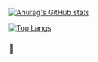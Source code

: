 [![Anurag's GitHub stats](https://github-readme-stats.vercel.app/api?username=akuraya&count_private=true)](https://github.com/akuraya/github-readme-stats)

[![Top Langs](https://github-readme-stats.vercel.app/api/top-langs/?username=akuraya&layout=compact)](https://github.com/akuraya/github-readme-stats)

### 👋

<!--
**akuraya/akuraya** is a ✨ _special_ ✨ repository because its `README.md` (this file) appears on your GitHub profile.

Here are some ideas to get you started:

- 🔭 I’m currently working on ...
- 🌱 I’m currently learning ...
- 👯 I’m looking to collaborate on ...
- 🤔 I’m looking for help with ...
- 💬 Ask me about ...
- 📫 How to reach me: ...
- 😄 Pronouns: ...
- ⚡ Fun fact: ...
-->
